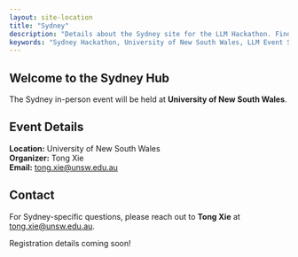 ```yaml
---
layout: site-location
title: "Sydney"
description: "Details about the Sydney site for the LLM Hackathon. Find venue information, local schedule, and specific instructions for participants in Sydney."
keywords: "Sydney Hackathon, University of New South Wales, LLM Event Sydney, In-person Hackathon Site"
---
```


## Welcome to the Sydney Hub

The Sydney in-person event will be held at **University of New South Wales**.

## Event Details

**Location:** University of New South Wales  
**Organizer:** Tong Xie  
**Email:** [tong.xie@unsw.edu.au](mailto:tong.xie@unsw.edu.au)

## Contact

For Sydney-specific questions, please reach out to **Tong Xie** at [tong.xie@unsw.edu.au](mailto:tong.xie@unsw.edu.au).

Registration details coming soon!